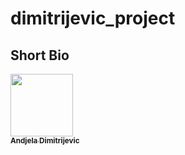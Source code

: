 # dimitrijevic_project

## Short Bio
<a href="https://github.com/Andjelaaaa">
   <img src="https://avatars.githubusercontent.com/u/46799444?v=4" width="100px;" alt=""/>
   <br /><sub><b>Andjela Dimitrijevic</b></sub>
</a>

